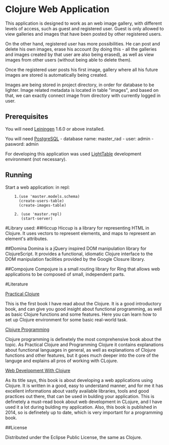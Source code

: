# Clojure Web Application
This application is designed to work as an web image gallery, with
different levels of access, such as guest and registered user. Guest is
only allowed to view galleries and images that have been posted by other
registered users.

On the other hand, registered user has more possibilities. He can post
and delete his own images, erase his account (by doing this - all the
galleries and images created by that user are also being erased), as
well as view images from other users (without being able to delete
them).

Once the registered user posts his first image, gallery where all his
future images are stored is automatically being created.

Images are being stored in project directory, in order for database to
be lighter.
Image related metadata is located in table "images", and based on
that, we can exactly connect image from directory with currently
logged in user. 

## Prerequisites

You will need [Leiningen][1] 1.6.0 or above installed.

You will need [PostgreSQL][2]
	- database name: master_rad
	- user: admin
	- pasword: admin

For developing this application was used [LightTable][3] development environment (not necessary).
	
[1]: https://github.com/technomancy/leiningen
[2]: http://www.postgresql.org/
[3]: http://www.lighttable.com/

## Running

Start a web application:
	in repl:
		
		1.(use 'master.models.schema)
		  (create-users-table)
		  (create-images-table)
		
		2. (use 'master.repl)
		   (start-server)

#Library used:
##Hiccup
Hiccup is a library for representing HTML in Clojure. It uses vectors to represent elements, and maps to represent an element's attributes.

##Domina
Domina is a jQuery inspired DOM manipulation library for ClojureScript. It provides a functional, idiomatic Clojure interface to the DOM manipulation facilities provided by the Google Closure library.

##Compojure
Compojure is a small routing library for Ring that allows web applications to be composed of small, independent parts.

#Literature

[Practical Clojure](http://www.amazon.com/Practical-Clojure-Experts-Voice-Source-ebook/dp/B003VM7G3S)

  This is the first book I have read about the Clojure. It is a good introductory book, and can give you good insight about functional programming, as well as basic Clojure functions and some features. Here you can learn how to set up Clojure environment for some basic real-world task. 


[Clojure Programming](http://www.amazon.com/Clojure-Programming-Chas-Emerick/dp/1449394701/ref=pd_sim_b_1?ie=UTF8&refRID=0KCSHHVCSA3Z3YCX6JAF)

  Clojure programming is definetely the most comprehensive book about the topic. As Practical Clojure and Programming Clojure it contains explanations about functional languages in general, as well as explanations of Clojure functions and other features, but it goes much deeper into the core of the languge and explains all pros of working with CLojure.

[Web Development With Clojure](http://www.amazon.com/Web-Development-Clojure-Build-Bulletproof/dp/1937785645/ref=pd_sim_b_3?ie=UTF8&refRID=0KCSHHVCSA3Z3YCX6JAF)

  As its title says, this book is about developing a web applications using Clojure. It is written in a good, easy to understand manner, and for me it has excellent informations about vastly available libraries, tools and good practices out there, that can be used in bulding your application. This is definetely a must-read book about web development in CLojure, and I have used it a lot during bulding my application. Also, this book is published in 2014, so is definetely up to date, which is very important for a programming book. 

##License

Distributed under the Eclipse Public License, the same as Clojure.


